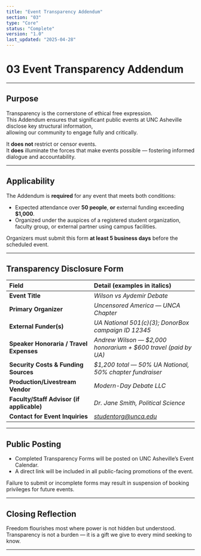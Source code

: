 ```yaml
---
title: "Event Transparency Addendum"
section: "03"
type: "Core"
status: "Complete"
version: "1.0"
last_updated: "2025-04-28"
---
```


# 03 Event Transparency Addendum

---

## Purpose

Transparency is the cornerstone of ethical free expression.  
This Addendum ensures that significant public events at UNC Asheville disclose key structural information,  
allowing our community to engage fully and critically.

It **does not** restrict or censor events.  
It **does** illuminate the forces that make events possible — fostering informed dialogue and accountability.

---

## Applicability

The Addendum is **required** for any event that meets both conditions:
- Expected attendance over **50 people**, **or** external funding exceeding **$1,000**.
- Organized under the auspices of a registered student organization, faculty group, or external partner using campus facilities.

Organizers must submit this form **at least 5 business days** before the scheduled event.

---

## Transparency Disclosure Form

| Field | Detail (examples in italics) |
|:------|:-----------------------------|
| **Event Title** | *Wilson vs Aydemir Debate* |
| **Primary Organizer** | *Uncensored America — UNCA Chapter* |
| **External Funder(s)** | *UA National 501(c)(3); DonorBox campaign ID 12345* |
| **Speaker Honoraria / Travel Expenses** | *Andrew Wilson — \$2,000 honorarium + \$600 travel (paid by UA)* |
| **Security Costs & Funding Sources** | *\$1,200 total — 50% UA National, 50% chapter fundraiser* |
| **Production/Livestream Vendor** | *Modern-Day Debate LLC* |
| **Faculty/Staff Advisor (if applicable)** | *Dr. Jane Smith, Political Science* |
| **Contact for Event Inquiries** | *studentorg@unca.edu* |

---

## Public Posting

- Completed Transparency Forms will be posted on UNC Asheville’s Event Calendar.
- A direct link will be included in all public-facing promotions of the event.

Failure to submit or incomplete forms may result in suspension of booking privileges for future events.

---

## Closing Reflection

Freedom flourishes most where power is not hidden but understood.  
Transparency is not a burden — it is a gift we give to every mind seeking to know.

---
